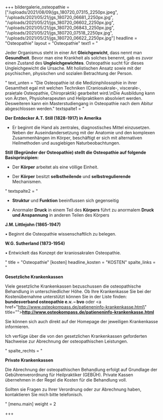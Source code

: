 +++
bildergalerie_osteopathie = ["/uploads/2021/08/09/jgs_180720_07315_2250px.jpeg", "/uploads/2021/05/21/jgs_180720_06681_2250px.jpg", "/uploads/2021/05/21/jgs_180720_06602_2250px.jpg", "/uploads/2021/05/21/jgs_180720_06843_2250px.jpg", "/uploads/2021/05/21/jgs_180720_07518_2250px.jpg", "/uploads/2021/05/21/jgs_180720_06622_2250px.jpg"]
headline = "Osteopathie"
layout = "Osteopathie"
text1 = "<p>Jeder Organismus steht in einer Art <strong>Gleichgewicht</strong>, dass nennt man <strong>Gesundheit</strong>. Bevor man eine Krankheit als solches benennt, gab es zuvor einen Zustand des <strong>Ungleichgewichtes</strong>. Osteopathie sucht für dieses Ungleichgewicht die Ursache. Mit holistischen Ansatz sowie mit der psychischen, physischen und sozialen Betrachtung der Person.</p>"
text_unten = "Die Osteopathie ist die Medizinphilosophie in ihrer Gesamtheit egal mit welchen Techniken (Craniosakrale-, viscerale-, praietale Osteopathie, Chiropraktik) gearbeitet wird.\nDie Ausbildung kann von Ärzten, Physioherapeuten und Heilpraktikern absolviert werden. Desweiteren kann ein Masterstudiengang in Osteopathie nach dem Abitur abgeschlossen werden."
textspalte1 = "<p><strong>Der Entdecker A.T. Still (1828-1917) in Amerika</strong></p><ul><li><p>Er beginnt die Hand als zentrales, diagnostisches Mittel einzusetzen. Neben der Auseindandersetzung mit der Anatomie und den komplexen Zusammenhängen im Körper, beschäftigt er sich mit alternativen Heilmethoden und ausgiebigen Naturbeobachtungen. </p></li></ul><p><strong>Still (Begründer der Osteopathie) stellt die Osteopathie auf folgende Basisprinzipien:</strong></p><ul><li><p>Der <strong>Körper</strong> arbeitet als eine völlige Einheit.</p></li><li><p>Der <strong>Körper</strong> besitzt <strong>selbstheilende</strong> und <strong>selbstregulierende</strong> Mechanismen.</p></li></ul>"
textspalte2 = "<ul><li><p><strong>Struktur</strong> und <strong>Funktion</strong> beeinflussen sich gegenseitig</p></li><li><p>Anormaler <strong>Druck</strong> in einem Teil des <strong>Körpers</strong> führt zu anormalem <strong>Druck und Anspannung</strong> in anderen Teilen des Körpers</p></li></ul><p></p><p><strong>J.M. Littlejohn (1865-1947)</strong></p><p>• Beginnt die Osteopathie wissenschaftlich zu belegen.</p><p><strong>W.G. Sutherland (1873-1954)</strong></p><p>• Entwickelt das Konzept der kraniosakralen Osteopathie.</p>"
title = "Osteopathie"
[kosten]
headline_kosten = "KOSTEN"
spalte_links = "<p><strong>Gesetzliche Krankenkassen</strong></p><p>Viele gesetzliche Krankenkassen bezuschussen die osteopathische Behandlung in unterschiedlicher Höhe. Ob Ihre Krankenkasse Sie bei der Kostenübernahme unterstützt können Sie in der Liste finden: <strong>bundesverband osteopathie e.v. – bvo</strong> oder <a href=\"http://www.osteokompass.de/patieneninfo-krankenkasse.html\" title=\"\"><strong>http://www.osteokompass.de/patieneninfo-krankenkasse.html</strong></a></p><p>Sie können sich auch direkt auf der Homepage der jeweiligen Krankenkasse informieren.</p><p>Ich verfüge über die von den gesetzlichen Krankenkassen geforderten Nachweise zur Abrechnung der osteopathischen Leistungen.</p>"
spalte_rechts = "<p><strong>Private Krankenkassen</strong></p><p>Die Abrechnung der osteopathischen Behandlung erfolgt auf Grundlage der Gebührenverordnung für Heilpraktiker (GEBÜH). Private Kassen übernehmen in der Regel die Kosten für die Behandlung voll.</p><p>Sollten sie Fragen zu Ihrer Verordnung oder zur Abrechnung haben, kontaktieren Sie mich bitte telefonisch.</p>"
[menu.main]
weight = 2

+++
